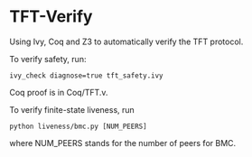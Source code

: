 # TFT-Verify

Using Ivy, Coq and Z3 to automatically verify the TFT protocol.

To verify safety, run:

`ivy_check diagnose=true tft_safety.ivy`

Coq proof is in Coq/TFT.v.

To verify finite-state liveness, run 

`python liveness/bmc.py [NUM_PEERS]`

where NUM_PEERS stands for the number of peers for BMC.
